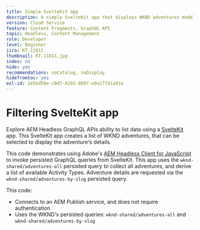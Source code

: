 ```yaml
---
title: Simple SvelteKit app
description: A simple SvelteKit app that displays WKND adventures modeled using Content Fragments.
version: Cloud Service
feature: Content Fragments, GraphQL API
topic: Headless, Content Management
role: Developer
level: Beginner
jira: KT-11811
thumbnail: KT-11811.jpg
index: no
hide: yes
recommendations: noCatalog, noDisplay
hidefromtoc: yes
exl-id: 2e5bd50e-c0d7-4292-8097-e0a17f41a91a
---
```

# Filtering SvelteKit app

Explore AEM Headless GraphQL APIs ability to list data using a [SvelteKit](https://kit.svelte.dev/) app. This SvelteKit app creates a list of WKND adventures, that can be selected to display the adventure's details.

This code demonstrates using Adobe's [AEM Headless Client for JavaScript](https://github.com/adobe/aem-headless-client-js/blob/main/api-reference.md) to invoke persisted GraphQL queries from SvelteKit. This app uses the `wknd-shared/adventures-all` persisted query to collect all adventures, and derive a list of available Activity Types. Adventure details are requested via the `wknd-shared/adventures-by-slug` persisted query.

This code:

+ Connects to an AEM Publish service, and does not require authentication
+ Uses the WKND's persisted queries: `wknd-shared/adventures-all` and `wknd-shared/adventures-by-slug`
